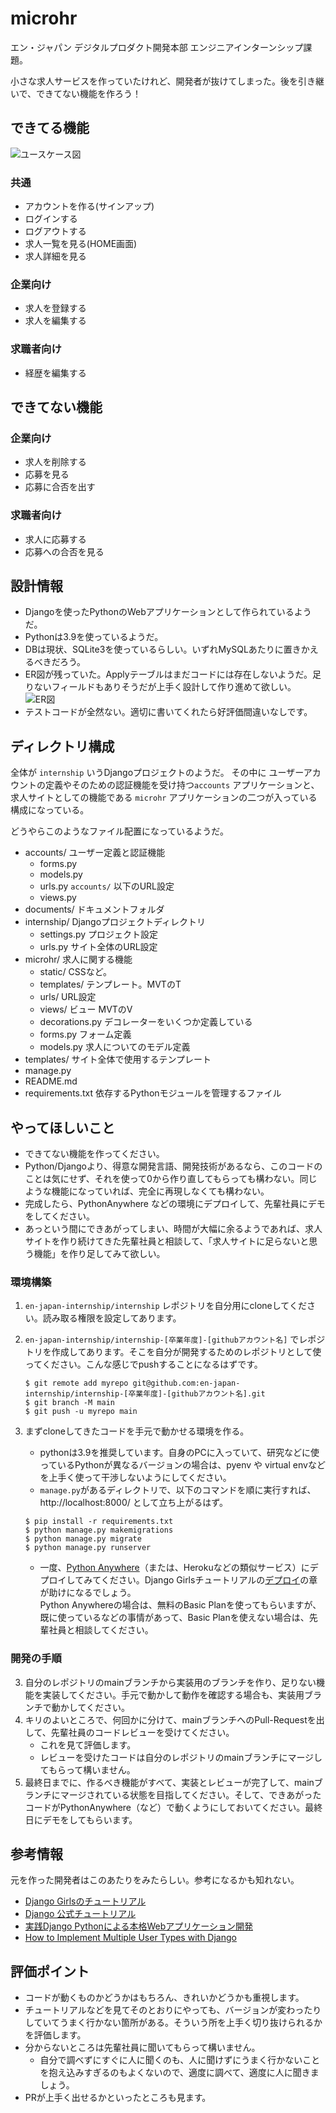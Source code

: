 # microhr
エン・ジャパン デジタルプロダクト開発本部 エンジニアインターンシップ課題。

小さな求人サービスを作っていたけれど、開発者が抜けてしまった。後を引き継いで、できてない機能を作ろう！

## できてる機能
![ユースケース図](documents/microhr-usecase.jpg)
### 共通
- アカウントを作る(サインアップ)
- ログインする
- ログアウトする
- 求人一覧を見る(HOME画面)
- 求人詳細を見る

### 企業向け
- 求人を登録する
- 求人を編集する

### 求職者向け
- 経歴を編集する

## できてない機能
### 企業向け
- 求人を削除する
- 応募を見る
- 応募に合否を出す

### 求職者向け
- 求人に応募する
- 応募への合否を見る

## 設計情報
- Djangoを使ったPythonのWebアプリケーションとして作られているようだ。
- Pythonは3.9を使っているようだ。
- DBは現状、SQLite3を使っているらしい。いずれMySQLあたりに置きかえるべきだろう。
- ER図が残っていた。Applyテーブルはまだコードには存在しないようだ。足りないフィールドもありそうだが上手く設計して作り進めて欲しい。
![ER図](documents/microhr-er.jpg)
- テストコードが全然ない。適切に書いてくれたら好評価間違いなしです。

## ディレクトリ構成
全体が `internship` いうDjangoプロジェクトのようだ。
その中に ユーザーアカウントの定義やそのための認証機能を受け持つ`accounts` アプリケーションと、求人サイトとしての機能である `microhr` アプリケーションの二つが入っている構成になっている。

どうやらこのようなファイル配置になっているようだ。

- accounts/ ユーザー定義と認証機能
    - forms.py
    - models.py
    - urls.py `accounts/` 以下のURL設定
    - views.py
- documents/ ドキュメントフォルダ
- internship/ Djangoプロジェクトディレクトリ
    - settings.py プロジェクト設定
    - urls.py サイト全体のURL設定
- microhr/ 求人に関する機能
    - static/ CSSなど。
    - templates/ テンプレート。MVTのT
    - urls/ URL設定
    - views/ ビュー MVTのV
    - decorations.py デコレーターをいくつか定義している
    - forms.py フォーム定義
    - models.py 求人についてのモデル定義
- templates/ サイト全体で使用するテンプレート
- manage.py
- README.md
- requirements.txt 依存するPythonモジュールを管理するファイル

## やってほしいこと
- できてない機能を作ってください。
- Python/Djangoより、得意な開発言語、開発技術があるなら、このコードのことは気にせず、それを使って0から作り直してもらっても構わない。同じような機能になっていれば、完全に再現しなくても構わない。
- 完成したら、PythonAnywhere などの環境にデプロイして、先輩社員にデモをしてください。
- あっという間にできあがってしまい、時間が大幅に余るようであれば、求人サイトを作り続けてきた先輩社員と相談して、「求人サイトに足らないと思う機能」を作り足してみて欲しい。

### 環境構築
1. `en-japan-internship/internship` レポジトリを自分用にcloneしてください。読み取る権限を設定してあります。
2. `en-japan-internship/internship-[卒業年度]-[githubアカウント名]` でレポジトリを作成してあります。そこを自分が開発するためのレポジトリとして使ってください。こんな感じでpushすることになるはずです。
    ```
    $ git remote add myrepo git@github.com:en-japan-internship/internship-[卒業年度]-[githubアカウント名].git
    $ git branch -M main
    $ git push -u myrepo main
    ```

3. まずcloneしてきたコードを手元で動かせる環境を作る。
    - pythonは3.9を推奨しています。自身のPCに入っていて、研究などに使っているPythonが異なるバージョンの場合は、pyenv や virtual envなどを上手く使って干渉しないようにしてください。
    - `manage.py`があるディレクトリで、以下のコマンドを順に実行すれば、http://localhost:8000/ として立ち上がるはず。
    ```
    $ pip install -r requirements.txt
    $ python manage.py makemigrations
    $ python manage.py migrate
    $ python manage.py runserver
    ```
    - 一度、[Python Anywhere](https://www.pythonanywhere.com/)（または、Herokuなどの類似サービス）にデプロイしてみてください。Django Girlsチュートリアルの[デプロイ](https://tutorial.djangogirls.org/ja/deploy/)の章が助けになるでしょう。  
    Python Anywhereの場合は、無料のBasic Planを使ってもらいますが、既に使っているなどの事情があって、Basic Planを使えない場合は、先輩社員と相談してください。

### 開発の手順

3. 自分のレポジトリのmainブランチから実装用のブランチを作り、足りない機能を実装してください。手元で動かして動作を確認する場合も、実装用ブランチで動かしてください。
5. キリのよいところで、何回かに分けて、mainブランチへのPull-Requestを出して、先輩社員のコードレビューを受けてください。
    - これを見て評価します。
    - レビューを受けたコードは自分のレポジトリのmainブランチにマージしてもらって構いません。
6. 最終日までに、作るべき機能がすべて、実装とレビューが完了して、mainブランチにマージされている状態を目指してください。そして、できあがったコードがPythonAnywhere（など）で動くようにしておいてください。最終日にデモをしてもらいます。

## 参考情報
元を作った開発者はこのあたりをみたらしい。参考になるかも知れない。
- [Django Girlsのチュートリアル](https://tutorial.djangogirls.org/ja/)
- [Django 公式チュートリアル](https://docs.djangoproject.com/ja/4.0/)
- [実践Django Pythonによる本格Webアプリケーション開発](https://www.amazon.co.jp/dp/B095BZPJYW/ref=cm_sw_r_tw_dp_86869WS0FE8CTJNX03XG)
- [How to Implement Multiple User Types with Django](https://simpleisbetterthancomplex.com/tutorial/2018/01/18/how-to-implement-multiple-user-types-with-django.html)

## 評価ポイント
- コードが動くものかどうかはもちろん、きれいかどうかも重視します。
- チュートリアルなどを見てそのとおりにやっても、バージョンが変わったりしていてうまく行かない箇所がある。そういう所を上手く切り抜けられるかを評価します。
- 分からないところは先輩社員に聞いてもらって構いません。
    - 自分で調べずにすぐに人に聞くのも、人に聞けずにうまく行かないことを抱え込みすぎるのもよくないので、適度に調べて、適度に人に聞きましょう。
- PRが上手く出せるかといったところも見ます。
